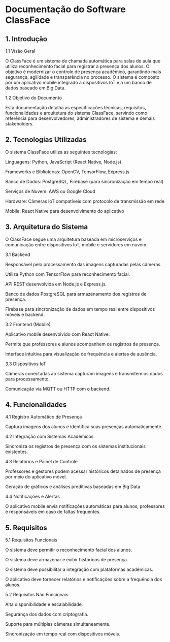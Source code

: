 # Documentação do Software ClassFace

## 1. Introdução

1.1 Visão Geral

O ClassFace é um sistema de chamada automática para salas de aula que utiliza reconhecimento facial para registrar a presença dos alunos. O objetivo é modernizar o controle de presença acadêmico, garantindo mais segurança, agilidade e transparência no processo. O sistema é composto por um aplicativo mobile integrado a dispositivos IoT e a um banco de dados baseado em Big Data.

1.2 Objetivo do Documento

Esta documentação detalha as especificações técnicas, requisitos, funcionalidades e arquitetura do sistema ClassFace, servindo como referência para desenvolvedores, administradores de sistema e demais stakeholders.

## 2. Tecnologias Utilizadas

O sistema ClassFace utiliza as seguintes tecnologias:

Linguagens: Python, JavaScript (React Native, Node.js)

Frameworks e Bibliotecas: OpenCV, TensorFlow, Express.js

Banco de Dados: PostgreSQL, Firebase (para sincronização em tempo real)

Serviços de Nuvem: AWS ou Google Cloud

Hardware: Câmeras IoT compatíveis com protocolo de transmissão em rede

Mobile: React Native para desenvolvimento do aplicativo

## 3. Arquitetura do Sistema

O ClassFace segue uma arquitetura baseada em microserviços e comunicação entre dispositivos IoT, mobile e servidores em nuvem.

3.1 Backend

Responsável pelo processamento das imagens capturadas pelas câmeras.

Utiliza Python com TensorFlow para reconhecimento facial.

API REST desenvolvida em Node.js e Express.js.

Banco de dados PostgreSQL para armazenamento dos registros de presença.

Firebase para sincronização de dados em tempo real entre dispositivos móveis e backend.

3.2 Frontend (Mobile)

Aplicativo mobile desenvolvido com React Native.

Permite que professores e alunos acompanhem os registros de presença.

Interface intuitiva para visualização de frequência e alertas de ausência.

3.3 Dispositivos IoT

Câmeras conectadas ao sistema capturam imagens e transmitem os dados para processamento.

Comunicação via MQTT ou HTTP com o backend.

## 4. Funcionalidades

4.1 Registro Automático de Presença

Captura imagens dos alunos e identifica suas presenças automaticamente.

4.2 Integração com Sistemas Acadêmicos

Sincroniza os registros de presença com os sistemas institucionais existentes.

4.3 Relatórios e Painel de Controle

Professores e gestores podem acessar históricos detalhados de presença por meio do aplicativo móvel.

Geração de gráficos e análises preditivas baseadas em Big Data.

4.4 Notificações e Alertas

O aplicativo mobile envia notificações automáticas para alunos, professores e responsáveis em caso de faltas frequentes.

## 5. Requisitos

5.1 Requisitos Funcionais

O sistema deve permitir o reconhecimento facial dos alunos.

O sistema deve armazenar e exibir históricos de presença.

O sistema deve possibilitar a integração com plataformas acadêmicas.

O aplicativo deve fornecer relatórios e notificações sobre a frequência dos alunos.

5.2 Requisitos Não Funcionais

Alta disponibilidade e escalabilidade.

Segurança dos dados com criptografia.

Suporte para múltiplas câmeras simultaneamente.

Sincronização em tempo real com dispositivos móveis.
